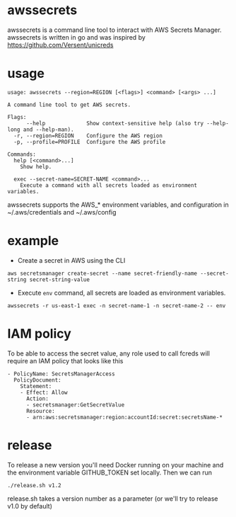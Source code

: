 # awssecrets

awssecrets is a command line tool to interact with AWS Secrets Manager.
awssecrets is written in go and was inspired by https://github.com/Versent/unicreds

# usage

```
usage: awssecrets --region=REGION [<flags>] <command> [<args> ...]

A command line tool to get AWS secrets.

Flags:
      --help             Show context-sensitive help (also try --help-long and --help-man).
  -r, --region=REGION    Configure the AWS region
  -p, --profile=PROFILE  Configure the AWS profile

Commands:
  help [<command>...]
    Show help.

  exec --secret-name=SECRET-NAME <command>...
    Execute a command with all secrets loaded as environment variables.
```

awssecrets supports the AWS_* environment variables, and configuration in ~/.aws/credentials and ~/.aws/config

# example

* Create a secret in AWS using the CLI
```
aws secretsmanager create-secret --name secret-friendly-name --secret-string secret-string-value
```
* Execute `env` command, all secrets are loaded as environment variables.
```
awssecrets -r us-east-1 exec -n secret-name-1 -n secret-name-2 -- env
```

# IAM policy

To be able to access the secret value, any role used to call fcreds will require an IAM policy that looks like this
```
- PolicyName: SecretsManagerAccess
  PolicyDocument:
    Statement:
    - Effect: Allow
      Action:
      - secretsmanager:GetSecretValue
      Resource:
      - arn:aws:secretsmanager:region:accountId:secret:secretsName-*
```

# release

To release a new version you'll need Docker running on your machine and the environment variable GITHUB_TOKEN set locally. Then we can run
```
./release.sh v1.2
```
release.sh takes a version number as a parameter (or we'll try to release v1.0 by default)
